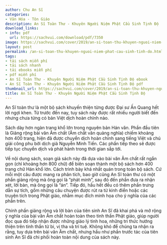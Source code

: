 ```yaml
---
author: Chu An Sĩ
categories:
- Văn Hóa - Tôn Giáo
description: An Sĩ Toàn Thư - Khuyên Người Niệm Phật Cầu Sinh Tịnh Độ
download_links:
- info: pdf
  url: https://sachvui.com/download/pdf/7350
image: https://sachvui.com/cover/2019/an-si-toan-thu-khuyen-nguoi-niem-phat-cau-sinh-tinh-do.jpg
layout: post
permalink: /an-si-toan-thu-khuyen-nguoi-niem-phat-cau-sinh-tinh-do.html
tags:
- tải sách miễn phí
- tải sách nhanh
- tải ebooks miễn phí
- pdf miễn phí
- An Sĩ Toàn Thư - Khuyên Người Niệm Phật Cầu Sinh Tịnh Độ ebook
- An Sĩ Toàn Thư - Khuyên Người Niệm Phật Cầu Sinh Tịnh Độ pdf
thumbnail_url: https://sachvui.com/cover/2019/an-si-toan-thu-khuyen-nguoi-niem-phat-cau-sinh-tinh-do.jpg
title: An Sĩ Toàn Thư - Khuyên Người Niệm Phật Cầu Sinh Tịnh Độ
---
```


 <div class="item-desc text-justify"> <p>An Sĩ toàn thư là một bộ sách khuyến thiện từng được Đại sư Ấn Quang hết lời ngợi khen. Từ trước đến nay, tuy sách này được rất nhiều người biết đến nhưng chưa từng có bản Việt dịch hoàn chỉnh nào.</p><p>Sách dày hơn ngàn trang khổ lớn trong nguyên bản Hán văn. Phần đầu tiên là Giảng rộng bài văn Âm chất (Âm chất văn quảng nghĩa) chiếm khoảng hơn 400 trang, hiện đã được chuyển dịch hoàn chỉnh sang tiếng Việt và chú giải công phu bởi dịch giả Nguyễn Minh Tiến. Các phần tiếp theo sẽ được tiếp tục chuyển dịch và phát hành trong thời gian sắp tới.</p><p>Về nội dung sách, soạn giả sách này đã dựa vào bài văn Âm chất rất ngắn gọn (chỉ khoảng hơn 800 chữ) để biên soạn thành một bộ sách hơn 400 trang chữ Hán khổ lớn. Cách trình bày khá nhất quán trong toàn bộ sách. Cứ mỗi một câu được mang ra phân tích, bao giờ cũng An Sĩ toàn thư có một phần giảng rộng mà ông gọi là “phát minh”, sau đó đến phần đưa ra nhận xét, lời bàn, mà ông gọi là “án”. Tiếp đó, hầu hết đều có thêm phần trưng dẫn sự tích, gồm những câu chuyện được rút ra từ kinh điển hoặc các truyện tích trong Phật giáo, nhằm mục đích minh họa cho ý nghĩa của các phần trên.</p><p>Chính phần giảng rộng và lời bàn của tiên sinh An Sĩ đã khai phá và mở rộng ý nghĩa của bài văn Âm chất hoàn toàn theo tinh thần Phật giáo, giúp người đọc qua đó tiếp nhận được những giáo lý tinh hoa, những tri thức hướng thiện trên tinh thần từ bi, vị tha và trí tuệ. Không khó để chúng ta nhận ra rằng, tuy dựa trên bài văn Âm chất, nhưng hầu như phần trước tác của tiên sinh An Sĩ đã chi phối hoàn toàn nội dung của sách này.</p> </div>